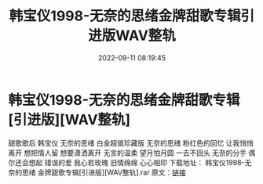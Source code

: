 ﻿---
title: 韩宝仪1998-无奈的思绪金牌甜歌专辑引进版WAV整轨
date: 2022-09-11 08:19:45
categories: WAV车载音乐、镜像
tags: 华语中文
---
# 韩宝仪1998-无奈的思绪金牌甜歌专辑[引进版][WAV整轨]

甜歌歌后 韩宝仪 无奈的思绪 白金超值珍藏版
无奈的思绪
粉红色的回忆
让我悄悄离开
想把情人留
想要潇洒离开
无言的温柔
望月怕月圆
一去不回头
无奈的分手
偶尔还会想起
错误的爱
我心若玫瑰
旧情绵绵
心心相印
下载地址：
韩宝仪1998-无奈的思绪
金牌甜歌专辑[引进版][WAV整轨].rar
原文：[链接](https://blog.sina.com.cn/s/blog_1647c7e7601030zcs.html)